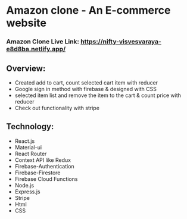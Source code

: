 # Amazon clone - An E-commerce website
### Amazon Clone Live Link: https://nifty-visvesvaraya-e8d8ba.netlify.app/

## Overview: 
* Created add to cart, count selected cart item with reducer
* Google sign in method with firebase & designed with CSS
* selected item list and remove the item to the cart & count price with reducer
* Check out functionality with stripe

## Technology: 
* React.js
* Material-ui
* React Router 
* Context API like Redux
* Firebase-Authentication
* Firebase-Firestore
* Firebase Cloud Functions
* Node.js
* Express.js
* Stripe
* Html
* CSS


<!-- Stripe Functionality -->
<!-- App.js file 2. payment.js  -->
